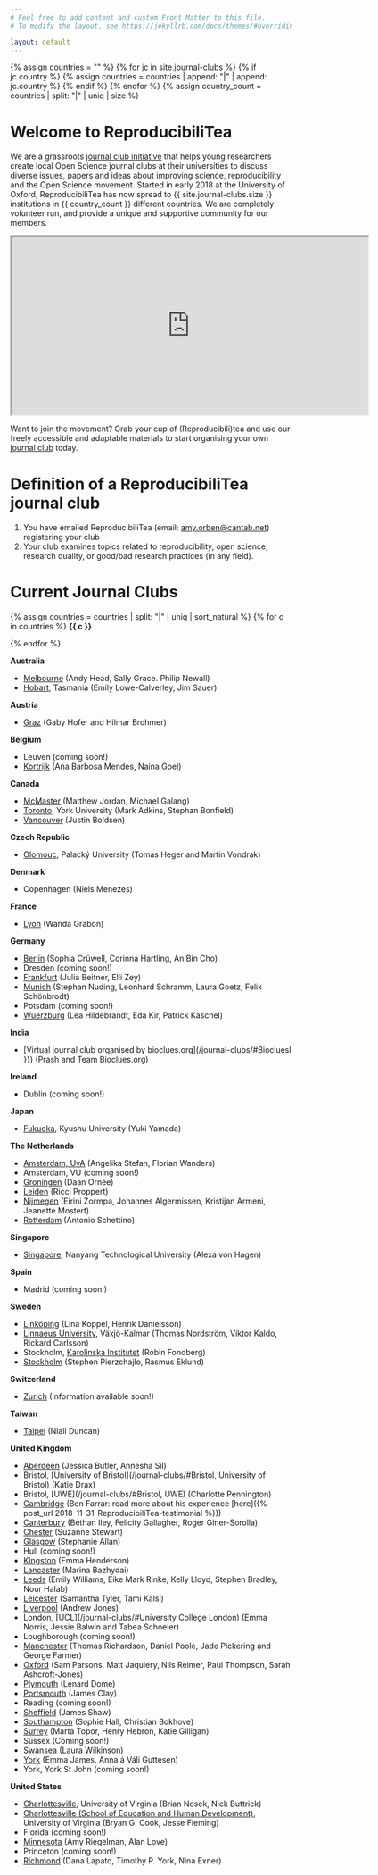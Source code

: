 ```yaml
---
# Feel free to add content and custom Front Matter to this file.
# To modify the layout, see https://jekyllrb.com/docs/themes/#overriding-theme-defaults

layout: default
---
```


{% assign countries = "" %}
{% for jc in site.journal-clubs %}
{% if jc.country %}
{% assign countries = countries | append: "|" | append: jc.country %}
{% endif %}
{% endfor %}
{% assign country_count = countries | split: "|" | uniq | size %}

# **Welcome to ReproducibiliTea**

We are a grassroots [journal club initiative](/about/) that helps young researchers create local Open Science journal clubs at their universities to discuss diverse issues, papers and ideas about improving science, reproducibility and the Open Science movement. Started in early 2018 at the University of Oxford, ReproducibiliTea has now spread to {{ site.journal-clubs.size }} institutions in {{ country_count }} different countries. We are completely volunteer run, and provide a unique and supportive community for our members.

<div id="map">
    <iframe src="https://www.google.com/maps/d/embed?mid=1K1Z3VYsgIDT7ynQraHrTD16TfJM6Wf3k" width="640" height="320"></iframe>
</div>

Want to join the movement? Grab your cup of (Reproducibili)tea and use our freely accessible and adaptable materials to start organising your own [journal club](/journal-clubs/) today.

# Definition of a ReproducibiliTea journal club

1. You have emailed ReproducibiliTea (email: amy.orben@cantab.net) registering your club
2. Your club examines topics related to reproducibility, open science, research quality, or good/bad research practices (in any field).

# Current Journal Clubs

{% assign countries = countries | split: "|" | uniq | sort_natural %}
{% for c in countries %}
**{{ c }}**

{% endfor %}

**Australia**
- [Melbourne](/journal-clubs/#Melbourne) (Andy Head, Sally Grace. Philip Newall)
- [Hobart](/journal-clubs/#Hobart), Tasmania (Emily Lowe-Calverley, Jim Sauer)

**Austria**
- [Graz](/journal-clubs/#Graz) (Gaby Hofer and Hilmar Brohmer)

**Belgium**
- Leuven (coming soon!)
- [Kortrijk](/journal-clubs/#Kortrijk) (Ana Barbosa Mendes, Naina Goel)

**Canada**
- [McMaster](/journal-clubs/#McMaster) (Matthew Jordan, Michael Galang)
- [Toronto](/journal-clubs/#Toronto), York University (Mark Adkins, Stephan Bonfield)
- [Vancouver](/journal-clubs/#Vancouver) (Justin Boldsen)

**Czech Republic**
- [Olomouc](/journal-clubs/#Olomouc), Palacký University (Tomas Heger and Martin Vondrak)

**Denmark**
- Copenhagen (Niels Menezes)

**France**
- [Lyon](/journal-clubs/#Lyon') (Wanda Grabon)

**Germany**
- [Berlin](/journal-clubs/#Berlin) (Sophia Crüwell, Corinna Hartling, An Bin Cho)
- Dresden (coming soon!)
- [Frankfurt](/journal-clubs/#Frankfurt) (Julia Beitner, Elli Zey)
- [Munich](/journal-clubs/#Munich) (Stephan Nuding, Leonhard Schramm, Laura Goetz, Felix Schönbrodt)
- Potsdam (coming soon!)
- [Wuerzburg](/journal-clubs/#Wuerzburg) (Lea Hildebrandt, Eda Kir, Patrick Kaschel)

**India**
- [Virtual journal club organised by bioclues.org](/journal-clubs/#Biocluesl }}) (Prash and  Team  Bioclues.org)

**Ireland**
- Dublin (coming soon!)

**Japan**
- [Fukuoka](/journal-clubs/#Fukuoka), Kyushu University (Yuki Yamada)

**The Netherlands**
- [Amsterdam, UvA](/journal-clubs/#Amsterdam) (Angelika Stefan, Florian Wanders)
- Amsterdam, VU (coming soon!)
- [Groningen](/journal-clubs/#Groningen) (Daan Ornée)
- [Leiden](/journal-clubs/#Leiden) (Ricci Proppert)
- [Nijmegen](/journal-clubs/#Nijmegen) (Eirini Zormpa, Johannes Algermissen, Kristijan Armeni, Jeanette Mostert)
- [Rotterdam](/journal-clubs/#Rotterdam) (Antonio Schettino)

**Singapore**
- [Singapore](/journal-clubs/#Singapore), Nanyang Technological University (Alexa von Hagen)

**Spain**
- Madrid (coming soon!)

**Sweden**
- [Linköping](/journal-clubs/#Linköping) (Lina Koppel, Henrik Danielsson)
- [Linnaeus University](/journal-clubs/#Växjö-Kalmar), Växjö-Kalmar (Thomas Nordström, Viktor Kaldo, Rickard Carlsson)
- Stockholm, [Karolinska Institutet](/journal-clubs/#Karolinska) (Robin Fondberg)
- [Stockholm](/journal-clubs/#Stockholm) (Stephen Pierzchajlo, Rasmus Eklund)

**Switzerland**
- [Zurich](/journal-clubs/#Zurich) (Information available soon!)

**Taiwan**
- [Taipei](/journal-clubs/#Taipei) (Niall Duncan)

**United Kingdom**
- [Aberdeen](/journal-clubs/#Aberdeen) (Jessica Butler, Annesha Sil)
- Bristol, [University of Bristol](/journal-clubs/#Bristol, University of Bristol) (Katie Drax)
- Bristol, [UWE](/journal-clubs/#Bristol, UWE) (Charlotte Pennington)
- [Cambridge](/journal-clubs/#Cambridge%20ExPsy) (Ben Farrar: read more about his experience [here]({% post_url 2018-11-31-ReproducibiliTea-testimonial %}))
- [Canterbury](/_journal-clubs/#Canterbury) (Bethan Iley, Felicity Gallagher, Roger Giner-Sorolla)
- [Chester](/journal-clubs/#Chester) (Suzanne Stewart)
- [Glasgow](/journal-clubs/#Glasgow) (Stephanie Allan)
- Hull (coming soon!)
- [Kingston](/journal-clubs/#Kingston) (Emma Henderson)
- [Lancaster](/journal-clubs/#Lancaster) (Marina Bazhydai)
- [Leeds](/journal-clubs/#Leeds) (Emily Williams, Eike Mark Rinke, Kelly Lloyd, Stephen Bradley, Nour Halab)
- [Leicester](/journal-clubs/#Leicester) (Samantha Tyler, Tami Kalsi)
- [Liverpool](/journal-clubs/#Liverpool) (Andrew Jones)
- London, [UCL](/journal-clubs/#University College London) (Emma Norris, Jessie Balwin and Tabea Schoeler)
- Loughborough (coming soon!)
- [Manchester](/journal-clubs/#Manchester) (Thomas Richardson, Daniel Poole, Jade Pickering and George Farmer)
- [Oxford](/journal-clubs/#Oxford) (Sam Parsons, Matt Jaquiery, Nils Reimer, Paul Thompson, Sarah Ashcroft-Jones)
- [Plymouth](/_journal-clubs/#Plymouth) (Lenard Dome)
- [Portsmouth](/journal-clubs/#Portsmouth) (James Clay)
- Reading (coming soon!)
- [Sheffield](/journal-clubs/#Sheffield) (James Shaw)
- [Southampton](/journal-clubs/#Southampton) (Sophie Hall, Christian Bokhove)
- [Surrey](/journal-clubs/#Surrey) (Marta Topor, Henry Hebron, Katie Gilligan)
- Sussex (Coming soon!)
- [Swansea](/journal-clubs/#Swansea) (Laura Wilkinson)
- [York](/journal-clubs/#York) (Emma James, Anna á Váli Guttesen)
- York, York St John (coming soon!)

**United States**
- [Charlottesville](/journal-clubs/#Charlottesville), University of Virginia (Brian Nosek, Nick Buttrick)
- [Charlottesville (School of Education and Human Development)](/journal-clubs/#Charlottesville%20(School%20of%20Education%20and%20Human%20Development)), University of Virginia (Bryan G. Cook, Jesse Fleming)
- Florida (coming soon!)
- [Minnesota](/journal-clubs/#Minnesota) (Amy Riegelman, Alan Love)
- Princeton (coming soon!)
- [Richmond](/journal-clubs/#Richmond,%20Virginia%20(RVA)) (Dana Lapato, Timothy P. York, Nina Exner)
